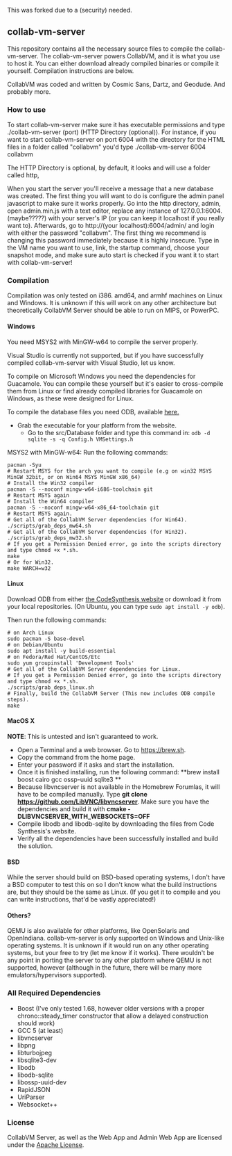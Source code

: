 This was forked due to a (security) needed.
## collab-vm-server
This repository contains all the necessary source files to compile the collab-vm-server. The collab-vm-server powers CollabVM, and it is what you use to host it. You can either download already compiled binaries or compile it yourself. Compilation instructions are below. 

CollabVM was coded and written by Cosmic Sans, Dartz, and Geodude. And probably more.

### How to use
To start collab-vm-server make sure it has executable permissions and type ./collab-vm-server (port) (HTTP Directory (optional)). For instance, if you want to start collab-vm-server on port 6004 with the directory for the HTML files in a folder called "collabvm" you'd type ./collab-vm-server 6004 collabvm 

The HTTP Directory is optional, by default, it looks and will use a folder called http,

When you start the server you'll receive a message that a new database was created. The first thing you will want to do is configure the admin panel javascript to make sure it works properly. Go into the http directory, admin, open admin.min.js with a text editor, replace any instance of 127.0.0.1:6004. (maybe?????) with your server's IP (or you can keep it localhost if you really want to). Afterwards, go to http://(your localhost):6004/admin/ and login with either the password "collabvm". The first thing we recommend is changing this password immediately because it is highly insecure. Type in the VM name you want to use, link, the startup command, choose your snapshot mode, and make sure auto start is checked if you want it to start with collab-vm-server! 

### Compilation
Compilation was only tested on i386. amd64, and armhf machines on Linux and Windows. It is unknown if this will work on any other architecture but theoretically CollabVM Server should be able to run on MIPS, or PowerPC.

#### Windows
You need MSYS2 with MinGW-w64 to compile the server properly.

Visual Studio is currently not supported, but if you have successfully compiled collab-vm-server with Visual Studio, let us know.

To compile on Microsoft Windows you need the dependencies for Guacamole. You can compile these yourself but it's easier to cross-compile them from Linux or find already compiled libraries for Guacamole on Windows, as these were designed for Linux.

To compile the database files you need ODB, available [here.](http://www.codesynthesis.com/products/odb/download.xhtml)
 - Grab the executable for your platform from the website.
	 - Go to the src/Database folder and type this command in: `odb -d sqlite -s -q Config.h VMSettings.h`

MSYS2 with MinGW-w64:
Run the following commands:

```
pacman -Syu
# Restart MSYS for the arch you want to compile (e.g on win32 MSYS MinGW 32bit, or on Win64 MSYS MinGW x86_64)
# Install the Win32 compiler
pacman -S --noconf mingw-w64-i686-toolchain git
# Restart MSYS again
# Install the Win64 compiler
pacman -S --noconf mingw-w64-x86_64-toolchain git
# Restart MSYS again.
# Get all of the CollabVM Server dependencies (for Win64).
./scripts/grab_deps_mw64.sh
# Get all of the CollabVM Server dependencies (for Win32).
./scripts/grab_deps_mw32.sh
# If you get a Permission Denied error, go into the scripts directory and type chmod +x *.sh.
make
# Or for Win32.
make WARCH=w32
```

#### Linux

Download ODB from either [the CodeSynthesis website](http://www.codesynthesis.com/products/odb/download.xhtml) or download it from your local repositories. (On Ubuntu, you can type `sudo apt install -y odb`).

Then run the following commands:

```
# on Arch Linux
sudo pacman -S base-devel
# on Debian/Ubuntu
sudo apt install -y build-essential
# on Fedora/Red Hat/CentOS/Etc
sudo yum groupinstall 'Development Tools'
# Get all of the CollabVM Server dependencies for Linux.
# If you get a Permission Denied error, go into the scripts directory and type chmod +x *.sh.
./scripts/grab_deps_linux.sh 
# Finally, build the CollabVM Server (This now includes ODB compile steps).
make
```

#### MacOS X
**NOTE**: This is untested and isn't guaranteed to work.

- Open a Terminal and a web browser. Go to https://brew.sh.
- Copy the command from the home page.
- Enter your password if it asks and start the installation.
- Once it is finished installing, run the following command: **brew install boost cairo gcc ossp-uuid sqlite3 **
- Because libvncserver is not available in the Homebrew Forumlas, it will have to be compiled manually. Type **git clone https://github.com/LibVNC/libvncserver**. Make sure you have the dependencies and build it with **cmake -DLIBVNCSERVER_WITH_WEBSOCKETS=OFF**
- Compile libodb and libodb-sqlite by downloading the files from Code Synthesis's website.
- Verify all the dependencies have been successfully installed and build the solution.

#### BSD
While the server should build on BSD-based operating systems, I don't have a BSD computer to test this on so I don't know what the build instructions are, but they should be the same as Linux. (If you get it to compile and you can write instructions, that'd be vastly appreciated!)

####  Others?
QEMU is also available for other platforms, like OpenSolaris and OpenIndiana. collab-vm-server is only supported on Windows and Unix-like operating systems. It is unknown if it would run on any other operating systems, but your free to try (let me know if it works). There wouldn't be any point in porting the server to any other platform where QEMU is not supported, however (although in the future, there will be many more emulators/hypervisors supported).

### All Required Dependencies
* Boost (I've only tested 1.68, however older versions with a proper chrono::steady_timer constructor that allow a delayed construction should work)
* GCC 5 (at least)
* libvncserver 
* libpng
* libturbojpeg
* libsqlite3-dev
* libodb
* libodb-sqlite
* libossp-uuid-dev
* RapidJSON
* UriParser
* Websocket++

### License
CollabVM Server, as well as the Web App and Admin Web App are licensed under the [Apache License](https://www.apache.org/licenses/LICENSE-2.0).

